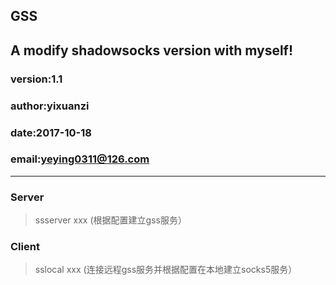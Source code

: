 ## GSS
A modify shadowsocks version with myself!
------
### version:1.1
### author:yixuanzi
### date:2017-10-18
### email:yeying0311@126.com

----------
### Server
>ssserver xxx (根据配置建立gss服务）

### Client
>sslocal xxx (连接远程gss服务并根据配置在本地建立socks5服务）

